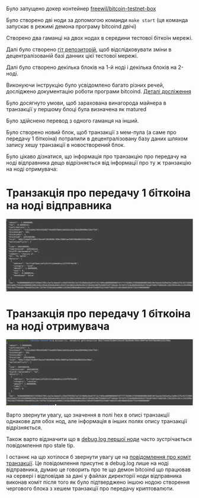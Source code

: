 Було запущено докер контейнер [freewil/bitcoin-testnet-box](https://github.com/freewil/bitcoin-testnet-box)

Було створено дві ноди за допомогою команди `make start` (ця команда запускає в режимі демона програму bitcoind двічі)

Створено два гаманці на двох нодах в середини тестової біткоїн мережі.

Далі було створено [гіт репозиторій](https://github.com/alexmazaltov/bitcoin-test-net-history), щоб відслідковувати зміни в децентралізованій базі данних цієї тестової мережі.

Далі було створено декілька блоків на 1-й ноді і декілька блоків на 2-ноді.

Виконуючи інструкцію було усвідомлено багато різних речей, досліджено документацію роботи програми bitcoind. [Деталі досліження](https://chat.openai.com/share/673211a1-655d-4a25-a91c-b1188681a59a)

Було досягнуто умови, щоб зарахована винагорода майнера в транзакції у першому блоці була визначена як matured 

Було здійснено перевод з одного гаманця на інший.

Було створено новий блок, щоб транзакції з мем-пула (а саме про передачу 1 біткоіна) потрапили в децентралізовану базу даних шляхом запису хешу транзакції в новостворений блок.

Було цікаво дізнатися, що інформація про транзакцію про передачу на ноді відправника дещо відрізняється від інформації про ту ж транзакцію на ноді отримувача: 

# Транзакція про передачу 1 біткоіна на ноді відправника
![Як виглядає інформація про транзакцію а ноді де було створено гаманець відправника](image-1.png)
# Транзакція про передачу 1 біткоіна на ноді отримувача
![Як виглядає інформація про транзакцію а ноді де було створено гаманець отримувача](image-2.png)

Варто звернути увагу, що значення в полі hex в описі транзакції однакове для обох нод, але інформація в інших полях опису транзакції відрізняється.

Також варто відзначити що в [debug.log першої ноди](https://github.com/alexmazaltov/bitcoin-test-net-history/blob/2df3ea9e3c21f17027e91d09b194c1cd6d3a1a2e/1/regtest/debug.log#L196) часто зустрічається повідомлення про stale tip.

І останнє на що хотілося б звернути увагу це на [повідомлення про коміт транзакції](https://github.com/alexmazaltov/bitcoin-test-net-history/blob/2df3ea9e3c21f17027e91d09b194c1cd6d3a1a2e/1/regtest/debug.log#L536). Це повідомлення присутнє в debug.log лише на ноді відправника, думаю це говорить про те що демон bitcoind що працював на сервері і відповідав за дані у файлах директорії ноди відправника виконав коміт після того як було підтверджено іншою нодою створення чергового блока з хешем транзакції про передачу криптовалюти.
